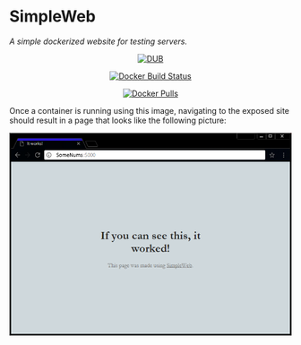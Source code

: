 # SimpleWeb

*A simple dockerized website for testing servers.*

<div align="center">

[![DUB](https://img.shields.io/dub/l/vibe-d.svg)](https://github.com/JoshuaTheMiller/SimpleWeb_StaticServer)

[![Docker Build Status](https://img.shields.io/docker/build/trfc/simpleweb)](https://hub.docker.com/repository/docker/trfc/simpleweb)

[![Docker Pulls](https://img.shields.io/docker/pulls/trfc/simpleweb)](https://hub.docker.com/repository/docker/trfc/simpleweb)

</div>

Once a container is running using this image, navigating to the exposed site should result in a page that looks like the following picture:

![example of the website](/example.PNG?raw=true "Example")